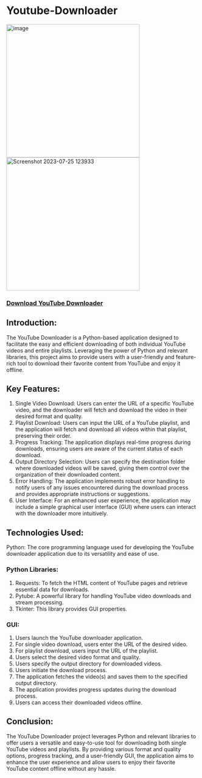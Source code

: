 # Youtube-Downloader

<img width="350" alt="image" src="https://github.com/AyushKumarBar/Youtube-Downloader/assets/95698835/f1c46b85-e395-4764-90e8-f70a1e4cf3e4">
<img width="350" alt="Screenshot 2023-07-25 123933" src="https://github.com/AyushKumarBar/Youtube-Downloader/assets/95698835/5c590730-c02d-490a-a722-8d4163a0ae47">


### <a href="https://github.com/AyushKumarBar/Youtube-Downloader/releases/download/PlugAndPlay/YouTubeDownloader.exe">Download YouTube Downloader</a>





<h2>Introduction:</h2>
    <p>The YouTube Downloader is a Python-based application designed to facilitate the easy and efficient downloading of both individual YouTube videos and entire playlists.
    Leveraging the power of Python and relevant libraries, this project aims to provide users with a user-friendly and feature-rich tool to download their favorite content from YouTube and enjoy it offline.</p>

   <h2>Key Features:</h2>
    <ol>
        <li>Single Video Download: Users can enter the URL of a specific YouTube video, and the downloader will fetch and download the video in their desired format and quality.</li>
        <li>Playlist Download: Users can input the URL of a YouTube playlist, and the application will fetch and download all videos within that playlist, preserving their order.</li>
        <li>Progress Tracking: The application displays real-time progress during downloads, ensuring users are aware of the current status of each download.</li>
        <li>Output Directory Selection: Users can specify the destination folder where downloaded videos will be saved, giving them control over the organization of their downloaded content.</li>
        <li>Error Handling: The application implements robust error handling to notify users of any issues encountered during the download process and provides appropriate instructions or suggestions.</li>
        <li>User Interface: For an enhanced user experience, the application may include a simple graphical user interface (GUI) where users can interact with the downloader more intuitively.</li>
    </ol>

  <h2>Technologies Used:</h2>
    <p>Python: The core programming language used for developing the YouTube downloader application due to its versatility and ease of use.</p>

  <h3>Python Libraries:</h3>
    <ol>
        <li>Requests: To fetch the HTML content of YouTube pages and retrieve essential data for downloads.</li>
        <li>Pytube: A powerful library for handling YouTube video downloads and stream processing.</li>
        <li>Tkinter: This library provides GUI properties.</li>
    </ol>

   <h3>GUI:</h3>
    <ol>
        <li>Users launch the YouTube downloader application.</li>
        <li>For single video download, users enter the URL of the desired video.</li>
        <li>For playlist download, users input the URL of the playlist.</li>
        <li>Users select the desired video format and quality.</li>
        <li>Users specify the output directory for downloaded videos.</li>
        <li>Users initiate the download process.</li>
        <li>The application fetches the video(s) and saves them to the specified output directory.</li>
        <li>The application provides progress updates during the download process.</li>
        <li>Users can access their downloaded videos offline.</li>
    </ol>

  <h2>Conclusion:</h2>
    <p>The YouTube Downloader project leverages Python and relevant libraries to offer users a versatile and easy-to-use tool for downloading both single YouTube videos and playlists.
    By providing various format and quality options, progress tracking, and a user-friendly GUI, the application aims to enhance the user experience and allow users to enjoy their favorite YouTube content offline without any hassle.</p>
